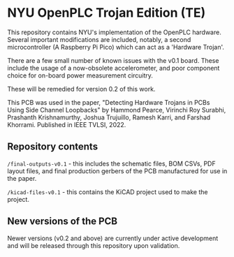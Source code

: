 # NYU OpenPLC Trojan Edition (TE)

This repository contains NYU's implementation of the OpenPLC hardware. 
Several important modifications are included, notably, a second
microcontroller (A Raspberry Pi Pico) which can act as a 'Hardware Trojan'.

There are a few small number of known issues with the v0.1 board. 
These include the usage of a now-obsolete accelerometer, and poor component
choice for on-board power measurement circuitry.

These will be remedied for version 0.2 of this work.

This PCB was used in the paper,
"Detecting Hardware Trojans in PCBs Using Side Channel Loopbacks"
by Hammond Pearce, Virinchi Roy Surabhi, Prashanth Krishnamurthy,
Joshua Trujuillo, Ramesh Karri, and Farshad Khorrami.
Published in IEEE TVLSI, 2022.

## Repository contents

`/final-outputs-v0.1` - this includes the schematic files, BOM CSVs, PDF layout files, and final production gerbers of the PCB manufactured for use in the paper.

`/kicad-files-v0.1` - this contains the KiCAD project used to make the project.

## New versions of the PCB

Newer versions (v0.2 and above) are currently under active development and will be released through this repository upon validation.
